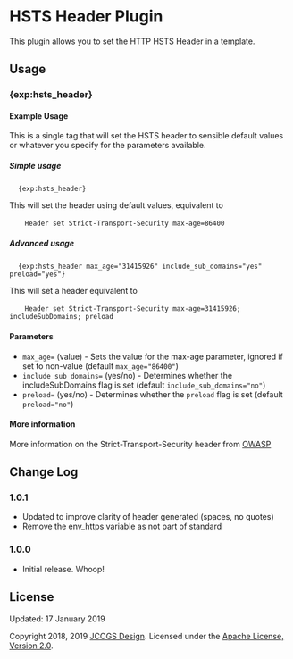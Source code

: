 # HSTS Header Plugin

This plugin allows you to set the HTTP HSTS Header in a template.

## Usage

### {exp:hsts_header}

#### Example Usage

This is a single tag that will set the HSTS header to sensible default values or whatever you specify for the parameters available.

##### Simple usage

&nbsp;&nbsp;&nbsp; `{exp:hsts_header}`

This will set the header using default values, equivalent to 

&nbsp;&nbsp;&nbsp;&nbsp;&nbsp;&nbsp; `Header set Strict-Transport-Security max-age=86400`

##### Advanced usage

&nbsp;&nbsp;&nbsp; `{exp:hsts_header max_age="31415926" include_sub_domains="yes" preload="yes"}`

This will set a header equivalent to 

&nbsp;&nbsp;&nbsp;&nbsp;&nbsp;&nbsp; `Header set Strict-Transport-Security max-age=31415926; includeSubDomains; preload`

#### Parameters

- `max_age=` (value) - Sets the value for the max-age parameter, ignored if set to non-value (default `max_age="86400"`)
- `include_sub_domains=` (yes/no) - Determines whether the includeSubDomains flag is set (default `include_sub_domains="no"`)
- `preload=` (yes/no) - Determines whether the `preload` flag is set (default `preload="no"`)

#### More information

More information on the Strict-Transport-Security header from [OWASP](https://www.owasp.org/index.php/HTTP_Strict_Transport_Security_Cheat_Sheet)

## Change Log

### 1.0.1

- Updated to improve clarity of header generated (spaces, no quotes)
- Remove the env_https variable as not part of standard

### 1.0.0

- Initial release. Whoop!

## License
Updated: 17 January 2019

Copyright 2018, 2019 [JCOGS Design](https://JCOGS.net). Licensed under the [Apache License, Version 2.0](https://github.com/JCOGSDesign/hsts_header/blob/master/LICENSE).
